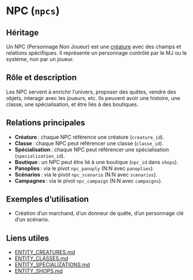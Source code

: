 # NPC (`npcs`)

## Héritage
Un NPC (Personnage Non Joueur) est une [créature](ENTITY_CREATURES.md) avec des champs et relations spécifiques. Il représente un personnage contrôlé par le MJ ou le système, non par un joueur.

## Rôle et description
Les NPC servent à enrichir l’univers, proposer des quêtes, vendre des objets, interagir avec les joueurs, etc. Ils peuvent avoir une histoire, une classe, une spécialisation, et être liés à des boutiques.

## Relations principales
- **Créature** : chaque NPC référence une créature (`creature_id`).
- **Classe** : chaque NPC peut référencer une classe (`classe_id`).
- **Spécialisation** : chaque NPC peut référencer une spécialisation (`specialization_id`).
- **Boutique** : un NPC peut être lié à une boutique (`npc_id` dans `shops`).
- **Panoplies** : via le pivot `npc_panoply` (N:N avec `panoplies`).
- **Scénarios** : via le pivot `npc_scenario` (N:N avec `scenarios`).
- **Campagnes** : via le pivot `npc_campaign` (N:N avec `campaigns`).

## Exemples d’utilisation
- Création d’un marchand, d’un donneur de quête, d’un personnage clé d’un scénario.

## Liens utiles
- [ENTITY_CREATURES.md](ENTITY_CREATURES.md)
- [ENTITY_CLASSES.md](ENTITY_CLASSES.md)
- [ENTITY_SPECIALIZATIONS.md](ENTITY_SPECIALIZATIONS.md)
- [ENTITY_SHOPS.md](ENTITY_SHOPS.md) 